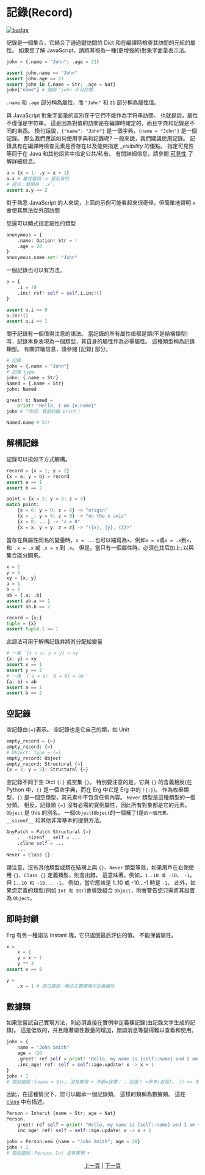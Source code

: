 # 記錄(Record)

[![badge](https://img.shields.io/endpoint.svg?url=https%3A%2F%2Fgezf7g7pd5.execute-api.ap-northeast-1.amazonaws.com%2Fdefault%2Fsource_up_to_date%3Fowner%3Derg-lang%26repos%3Derg%26ref%3Dmain%26path%3Ddoc/EN/syntax/13_record.md%26commit_hash%3D51de3c9d5a9074241f55c043b9951b384836b258)](https://gezf7g7pd5.execute-api.ap-northeast-1.amazonaws.com/default/source_up_to_date?owner=erg-lang&repos=erg&ref=main&path=doc/EN/syntax/13_record.md&commit_hash=51de3c9d5a9074241f55c043b9951b384836b258)

記錄是一個集合，它結合了通過鍵訪問的 Dict 和在編譯時檢查其訪問的元組的屬性。
如果您了解 JavaScript，請將其視為一種(更增強的)對象字面量表示法。

```python
john = {.name = "John"; .age = 21}

assert john.name == "John"
assert john.age == 21
assert john in {.name = Str; .age = Nat}
john["name"] # 錯誤：john 不可訂閱
```

`.name` 和 `.age` 部分稱為屬性，而 `"John"` 和 `21` 部分稱為屬性值。

與 JavaScript 對象字面量的區別在于它們不能作為字符串訪問。 也就是說，屬性不僅僅是字符串。
這是因為對值的訪問是在編譯時確定的，而且字典和記錄是不同的東西。 換句話說，`{"name": "John"}` 是一個字典，`{name = "John"}` 是一個記錄。
那么我們應該如何使用字典和記錄呢?
一般來說，我們建議使用記錄。 記錄具有在編譯時檢查元素是否存在以及能夠指定 __visibility_ 的優點。
指定可見性等同于在 Java 和其他語言中指定公共/私有。 有關詳細信息，請參閱 [可見性](./19_visibility.md) 了解詳細信息。

```python
a = {x = 1; .y = x + 1}
a.x # 屬性錯誤：x 是私有的
# 提示：聲明為 `.x`。
assert a.y == 2
```

對于熟悉 JavaScript 的人來說，上面的示例可能看起來很奇怪，但簡單地聲明 `x` 會使其無法從外部訪問

您還可以顯式指定屬性的類型

```python
anonymous = {
    .name: Option! Str = !
    .age = 20
}
anonymous.name.set! "John"
```

一個記錄也可以有方法。

```python
o = {
    .i = !0
    .inc! ref! self = self.i.inc!()
}

assert o.i == 0
o.inc!()
assert o.i == 1
```

關于記錄有一個值得注意的語法。 當記錄的所有屬性值都是類(不是結構類型)時，記錄本身表現為一個類型，其自身的屬性作為必需屬性。
這種類型稱為記錄類型。 有關詳細信息，請參閱 [記錄] 部分。

```python
# 記錄
john = {.name = "John"}
# 記錄 type
john: {.name = Str}
Named = {.name = Str}
john: Named

greet! n: Named =
    print! "Hello, I am {n.name}"
john # "你好，我是約翰 print！

Named.name # Str
```

## 解構記錄

記錄可以按如下方式解構。

```python
record = {x = 1; y = 2}
{x = a; y = b} = record
assert a == 1
assert b == 2

point = {x = 2; y = 3; z = 4}
match point:
    {x = 0; y = 0; z = 0} -> "origin"
    {x = _; y = 0; z = 0} -> "on the x axis"
    {x = 0; ...} -> "x = 0"
    {x = x; y = y; z = z} -> "({x}, {y}, {z})"
```

當存在與屬性同名的變量時，`x = ...`也可以縮寫為`x`，例如`x = x`或`x = .x`到`x`，和` .x = .x` 或 `.x = x` 到 `.x`。
但是，當只有一個屬性時，必須在其后加上`;`以與集合區分開來。

```python
x = 1
y = 2
xy = {x; y}
a = 1
b = 2
ab = {.a; .b}
assert ab.a == 1
assert ab.b == 2

record = {x;}
tuple = {x}
assert tuple.1 == 1
```

此語法可用于解構記錄并將其分配給變量

```python
# 一樣 `{x = x; y = y} = xy`
{x; y} = xy
assert x == 1
assert y == 2
# 一樣 `{.a = a; .b = b} = ab`
{a; b} = ab
assert a == 1
assert b == 2
```

## 空記錄

空記錄由`{=}`表示。 空記錄也是它自己的類，如 Unit

```python
empty_record = {=}
empty_record: {=}
# Object: Type = {=}
empty_record: Object
empty_record: Structural {=}
{x = 3; y = 5}: Structural {=}
```

空記錄不同于空 Dict `{:}` 或空集 `{}`。 特別要注意的是，它與 `{}` 的含義相反(在 Python 中，`{}` 是一個空字典，而在 Erg 中它是 Erg 中的 `!{:}`)。
作為枚舉類型，`{}` 是一個空類型，其元素中不包含任何內容。 `Never` 類型是這種類型的一個分類。
相反，記錄類 `{=}` 沒有必需的實例屬性，因此所有對象都是它的元素。 `Object` 是 this 的別名。
一個`Object`(`Object`的一個補丁)是`的一個元素。 __sizeof__` 和其他非常基本的提供方法。

```python
AnyPatch = Patch Structural {=}
    . __sizeof__ self = ...
    .clone self = ...
    ...
Never = Class {}
```

請注意，沒有其他類型或類在結構上與 `{}`、`Never` 類型等效，如果用戶在右側使用 `{}`、`Class {}` 定義類型，則會出錯。
這意味著，例如，`1..10 或 -10。 -1`，但 `1..10 和 -10... -1`。 例如，當它應該是 1..10 或 -10...-1 時是 `-1`。
此外，如果您定義的類型(例如 `Int 和 Str`)會導致組合 `Object`，則會警告您只需將其設置為 `Object`。

## 即時封鎖

Erg 有另一種語法 Instant 塊，它只返回最后評估的值。 不能保留屬性。

```python
x =
    x = 1
    y = x + 1
    y ** 3
assert x == 8

y =
    .x = 1 # 語法錯誤：無法在實體塊中定義屬性
```

## 數據類

如果您嘗試自己實現方法，則必須直接在實例中定義裸記錄(由記錄文字生成的記錄)。
這是低效的，并且隨著屬性數量的增加，錯誤消息等變得難以查看和使用。

```python
john = {
    name = "John Smith"
    age = !20
    .greet! ref self = print! "Hello, my name is {self::name} and I am {self::age} years old."
    .inc_age! ref! self = self::age.update! x -> x + 1
}
john + 1
# 類型錯誤：{name = Str; 沒有實現 + 年齡=詮釋； 。迎接！ =參考(自我)。 () => 無； inc_age！ =參考！ () => 無}, 整數
```

因此，在這種情況下，您可以繼承一個記錄類。 這樣的類稱為數據類。
這在 [class](./type/04_class.md) 中有描述。

```python
Person = Inherit {name = Str; age = Nat}
Person.
    greet! ref self = print! "Hello, my name is {self::name} and I am {self::age} years old."
    inc_age! ref! self = self::age.update! x -> x + 1

john = Person.new {name = "John Smith"; age = 20}
john + 1
# 類型錯誤：Person、Int 沒有實現 +
```

<p align='center'>
    <a href='./12_tuple.md'>上一頁</a> | <a href='./14_set.md'>下一頁</a>
</p>
